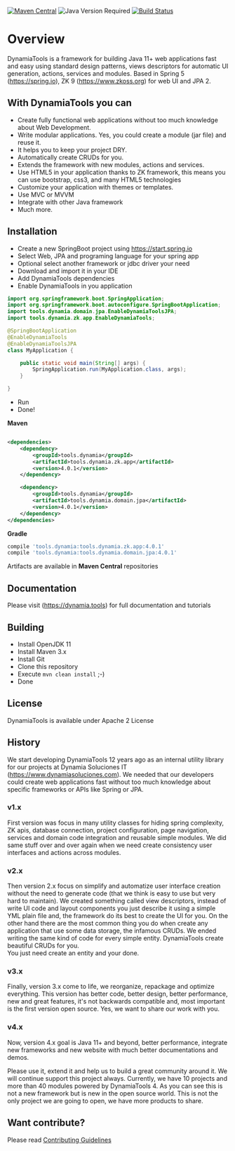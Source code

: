 [![Maven Central](https://img.shields.io/maven-central/v/tools.dynamia/tools.dynamia.zk.app)](https://search.maven.org/search?q=tools.dynamia)
![Java Version Required](https://img.shields.io/badge/java-%3E%3D11-blue)
[![Build Status](https://travis-ci.com/dynamiatools/framework.svg?branch=main)](https://travis-ci.com/dynamiatools/framework)


# Overview

DynamiaTools is a framework for building Java 11+ web applications fast and easy using standard design patterns, views
descriptors for automatic UI generation, actions, services and modules. Based in Spring 5 (https://spring.io), ZK
9 (https://www.zkoss.org) for web UI and JPA 2.

## With DynamiaTools you can

- Create fully functional web applications without too much knowledge about Web Development.
- Write modular applications. Yes, you could create a module (jar file)  and reuse it.
- It helps you to keep your project DRY.
- Automatically create CRUDs for you.
- Extends the framework with new modules, actions and services.
- Use HTML5 in your application thanks to ZK framework, this means you can use bootstrap, css3, and many HTML5
  technologies
- Customize your application with themes or templates.
- Use MVC or MVVM
- Integrate with other Java framework
- Much more.

## Installation

- Create a new SpringBoot project using https://start.spring.io
- Select Web, JPA and programing language for your spring app
- Optional select another framework or jdbc driver your need
- Download and import it in your IDE
- Add DynamiaTools dependencies
- Enable DynamiaTools in you application

```java
import org.springframework.boot.SpringApplication;
import org.springframework.boot.autoconfigure.SpringBootApplication;
import tools.dynamia.domain.jpa.EnableDynamiaToolsJPA;
import tools.dynamia.zk.app.EnableDynamiaTools;

@SpringBootApplication
@EnableDynamiaTools
@EnableDynamiaToolsJPA
class MyApplication {

    public static void main(String[] args) {
        SpringApplication.run(MyApplication.class, args);
    }

}
```

- Run
- Done!

**Maven**

```xml

<dependencies>   
    <dependency>
        <groupId>tools.dynamia</groupId>
        <artifactId>tools.dynamia.zk.app</artifactId>
        <version>4.0.1</version>
    </dependency>

    <dependency>
        <groupId>tools.dynamia</groupId>
        <artifactId>tools.dynamia.domain.jpa</artifactId>
        <version>4.0.1</version>
    </dependency>    
</dependencies>
```

**Gradle**

```groovy
compile 'tools.dynamia:tools.dynamia.zk.app:4.0.1'
compile 'tools.dynamia:tools.dynamia.domain.jpa:4.0.1'
```

Artifacts are available in **Maven Central** repositories

## Documentation

Please visit (https://dynamia.tools) for full documentation and tutorials

## Building

- Install OpenJDK 11
- Install Maven 3.x
- Install Git
- Clone this repository
- Execute `mvn clean install` ;-)
- Done

## License

DynamiaTools is available under Apache 2 License

## History

We start developing DynamiaTools 12 years ago as an internal utility library for our projects at Dynamia Soluciones
IT (https://www.dynamiasoluciones.com). We needed that our developers could create web applications fast without too
much knowledge about specific frameworks or APIs like Spring or JPA.

### v1.x

First version was focus in many utility classes for hiding spring complexity, ZK apis, database connection, project
configuration, page navigation, services and domain code integration and reusable simple modules. We did same stuff over
and over again when we need create consistency user interfaces and actions across modules.

### v2.x

Then version 2.x focus on simplify and automatize user interface creation without the need to generate code
(that we think is easy to use but very hard to maintain). We created something called view descriptors, instead of write
UI code and layout components you just describe it using a simple YML plain file and, the framework do its best to
create the UI for you. On the other hand there are the most common thing you do when create any application that use
some data storage, the infamous CRUDs. We ended writing the same kind of code for every simple entity. DynamiaTools
create beautiful CRUDs for you.  
You just need create an entity and your done.

### v3.x

Finally, version 3.x come to life, we reorganize, repackage and optimize everything. This version has better code,
better design, better performance, new and great features, it's not backwards compatible and, most important is the
first version open source. Yes, we want to share our work with you.

### v4.x

Now, version 4.x goal is Java 11+ and beyond, better performance, integrate new frameworks and new website with much better
documentations and demos.

Please use it, extend it and help us to build a great community around it. We will continue support this project always.
Currently, we have 10 projects and more than 40 modules powered by DynamiaTools 4.  As you can see this is not
a new framework but is new in the open source world. This is not the only project we are going to open, we have more
products to share.

## Want contribute?

Please read [Contributing Guidelines](https://github.com/dynamiatools/framework/blob/master/CONTRIBUTING.md)
